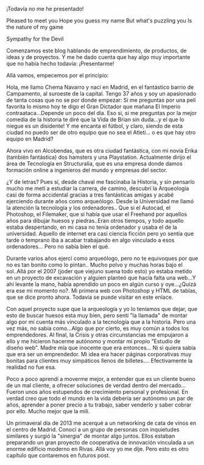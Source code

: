 ¡Todavía no me he presentado!

Pleased to meet you
Hope you guess my name
But what's puzzling you
Is the nature of my game

Sympathy for the Devil

Comenzamos este blog hablando de emprendimiento,  de productos, de ideas  y de proyectos. Y me he dado cuenta que hay algo muy importante que no había hecho todavía: ¡Presentarme!

Allá vamos, empecemos por el principio:

Hola, me llamo Chema Navarro y  nací en Madrid, en el fantástico barrio de Campamento, al suroeste de la capital. Tengo 37 años y soy un apasionado de tanta cosas que no se por donde empezar: Si me preguntas por una peli favorita lo mismo hoy te digo el Gran Dictador que mañana El Imperio contraataca...Depende un poco del día.  Eso si, si me preguntas por la mejor comedia de la historia te diré que la Vida de Brian sin duda...y el que lo niegue es un disidente! Y me encanta el fútbol, y claro, siendo de esta ciudad no puedo ser de otro equipo que no sea el Atleti... o es que hay otro equipo en Madrid?

Ahora vivo en Alcobendas, que es otra ciudad fantástica, con mi novia Erika (también fantástica) dos hamsters y una Playstation. Actualmente dirijo el área de Tecnología en Structuralia, que es una empresa donde damos formación online a ingenieros del  mundo y empresas del sector.

¿Y de letras?
Pues sí, desde chaval me fascinaba la Historia, y sin pensarlo mucho me metí a estudiar la carrera, de camino, descubrí la Arqueología casi de forma accidental gracias a tres fantásticas amigas y acabé ejerciendo durante años como arqueólogo. Desde la Universidad me llamó la atención la tecnología y los ordenadores.. Que si el Autocad, el Photoshop, el Filemaker, que si había que usar el Freehand por aquellos años para dibujar huesos y piedras..Eran otros tiempos, y todo aquello estaba despertando, en mi casa no tenía ordenador y usaba el de la universidad. Aquello de internet era  casi ciencia ficción  pero yo sentía que tarde o temprano iba a acabar trabajando en algo vinculado a esos ordenadores... Pero no sabía bien el qué.

Durante varios años ejercí como arqueólogo, pero no te equivoques por que no es tan bonito como lo pintan.. Mucho polvo y muchas horas bajo el sol..Allá por el 2007 (joder que viejuno suena todo esto) yo estaba metido en un proyecto de excavación y alguien planteó que hacía falta una web...Y ahí levante la mano, había aprendido un poco en algún curso y oye...¿Quizá era ese mi momento no?. Mi primera web con Photoshop y HTML de tablas, que se dice pronto ahora.  Todavía se puede visitar en este enlace.

Con aquel proyecto supe que la arqueología y yo lo teníamos que dejar, que esto de buscar huesos esta muy bien, pero sentí "la llamada" de montar algo por mi cuenta más vinculado a la tecnología que a la historia. Pero una vez más, no sabía como...Algo que por cierto, es muy común a todos los emprendedores. Al final, la Crisis y otras circunstancias me empujaron a ello y me hicieron hacerme autónomo y montar mi propio  "Estudio de diseño web".  Madre mía que inocente que era entonces... Ni si quiera sabía que era ser un emprendedor. Mi idea era hacer páginas corporativas muy bonitas para clientes muy simpáticos llenos de billetes.... Efectivamente la realidad no fue esa.

Poco a poco aprendí  a moverme mejor, a entender que es un cliente bueno de un mal cliente, a ofrecer soluciones de verdad dentro del mercado... Fueron unos años estupendos de crecimiento personal y profesional. En verdad creo que todo el mundo en la vida debería ser autónomo un par de años, aprender a poner precio a tu trabajo, saber venderlo y saber cobrar por ello. Mucho mejor que la mili.

Un primaveral día de 2013 me acerqué a un networking de cata de vinos en el centro de Madrid. Conocí a un grupo de personas con inquietudes similares y surgió la "sinergia" de montar algo juntos. Ellos estaban preparando un gran proyecto de cooperativa de innovación vinculada a un enorme edificio moderno en Rivas. Allá voy yo me dije. Pero esto es otro capítulo que contaremos en futuros post.
